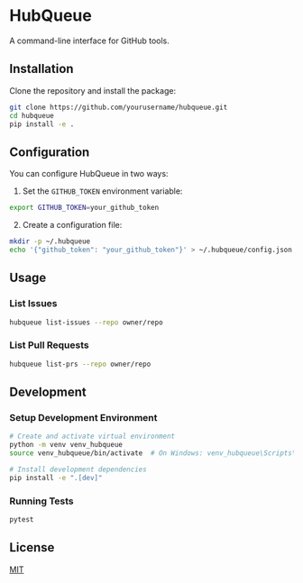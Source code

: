# HubQueue

A command-line interface for GitHub tools.

## Installation

Clone the repository and install the package:

```bash
git clone https://github.com/yourusername/hubqueue.git
cd hubqueue
pip install -e .
```

## Configuration

You can configure HubQueue in two ways:

1. Set the `GITHUB_TOKEN` environment variable:

```bash
export GITHUB_TOKEN=your_github_token
```

2. Create a configuration file:

```bash
mkdir -p ~/.hubqueue
echo '{"github_token": "your_github_token"}' > ~/.hubqueue/config.json
```

## Usage

### List Issues

```bash
hubqueue list-issues --repo owner/repo
```

### List Pull Requests

```bash
hubqueue list-prs --repo owner/repo
```

## Development

### Setup Development Environment

```bash
# Create and activate virtual environment
python -m venv venv_hubqueue
source venv_hubqueue/bin/activate  # On Windows: venv_hubqueue\Scripts\activate

# Install development dependencies
pip install -e ".[dev]"
```

### Running Tests

```bash
pytest
```

## License

[MIT](LICENSE)
